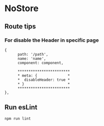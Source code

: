 # NoStore

## Route tips

### For disable the Header in specific page
```
{
      path: '/path',
      name: 'name',
      component: component,
      
      ************************
      * meta: {              *
      *  disableHeader: true *
      * }                    *
      ************************
},
```
## Run esLint
```sh
npm run lint
```

